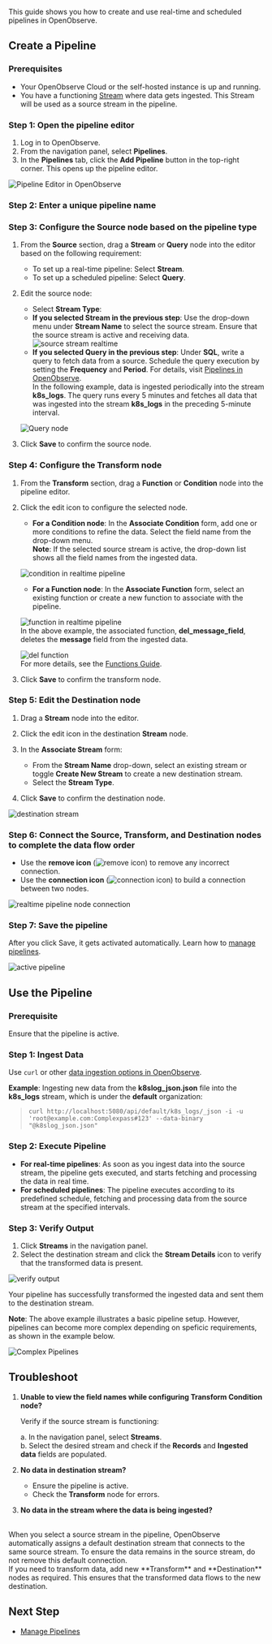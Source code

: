 This guide shows you how to create and use real-time and scheduled pipelines in OpenObserve.

## Create a Pipeline
### Prerequisites

- Your OpenObserve Cloud or the self-hosted instance is up and running.
- You have a functioning [Stream](https://openobserve.ai/docs/user-guide/streams/) where data gets ingested. This Stream will be used as a source stream in the pipeline.

### Step 1: Open the pipeline editor
1. Log in to OpenObserve.
2. From the navigation panel, select **Pipelines**.
3. In the **Pipelines** tab, click the **Add Pipeline** button in the top-right corner. 
This opens up the pipeline editor.

![Pipeline Editor in OpenObserve](https://github.com/openobserve/openobserve-docs/blob/new-docs/docs/images/Pipelines%20in%20O2.png)
### Step 2: Enter a unique pipeline name

### Step 3: Configure the Source node based on the pipeline type
1. From the **Source** section, drag a **Stream** or **Query** node into the editor based on the following requirement:

    - To set up a real-time pipeline: Select **Stream**.
    - To set up a scheduled pipeline: Select **Query**.

2. Edit the source node:

    - Select **Stream Type**:
    - **If you selected Stream in the previous step**: Use the drop-down menu under **Stream Name** to select the source stream. Ensure that the source stream is active and receiving data. 
    ![source stream realtime](https://github.com/openobserve/openobserve-docs/blob/new-docs/docs/images/Pipeline1-%20Source%20stream.png)
    - **If you selected Query in the previous step**: Under **SQL**, write a query to fetch data from a source. Schedule the query execution by setting the **Frequency** and **Period**. For details, visit [Pipelines in OpenObserve](https://github.com/openobserve/openobserve-docs/blob/new-docs/docs/user-guide/Pipelines/Pipelines-in-OpenObserve.md). <br>In the following example, data is ingested periodically into the stream **k8s_logs**. The query runs every 5 minutes and fetches all data that was ingested into the stream **k8s_logs** in the preceding 5-minute interval.
    <!-- This needs to be updated. On UI, the `Frequency` and `Period` have been restricted to be at least 5 -->
    <!--Updated the screenshot and the above sentence-->
    ![Query node](#)
     
3. Click **Save** to confirm the source node.


### Step 4: Configure the Transform node
1. From the **Transform** section, drag a **Function** or **Condition** node into the pipeline editor.
2. Click the edit icon to configure the selected node.

    - **For a Condition node**: In the **Associate Condition** form, add one or more conditions to refine the data. Select the field name from the drop-down menu. <br>**Note**: If the selected source stream is active, the drop-down list shows all the field names from the ingested data.

    ![condition in realtime pipeline](https://github.com/openobserve/openobserve-docs/blob/new-docs/docs/images/Pipeline3%20-%20Transform%20using%20condition.png)  
    
    - **For a Function node**: In the **Associate Function** form, select an existing function or create a new function to associate with the pipeline. 

    ![function in realtime pipeline](https://github.com/openobserve/openobserve-docs/blob/new-docs/docs/images/Pipeline4-%20Transform%20using%20functions.png)
    <br>
    In the above example, the associated function, **del_message_field**, deletes the **message** field from the ingested data. 
    
    ![del function](https://github.com/openobserve/openobserve-docs/blob/new-docs/docs/images/Pipeline5-%20Function%20to%20delete%20the%20message%20field.png)
    <br>
    For more details, see the [Functions Guide](https://openobserve.ai/docs/user-guide/functions/).

3. Click **Save** to confirm the transform node.

### Step 5: Edit the Destination node

1. Drag a **Stream** node into the editor.
2. Click the edit icon in the destination **Stream** node.
3. In the **Associate Stream** form:

    - From the **Stream Name** drop-down, select an existing stream or toggle **Create New Stream** to create a new destination stream.
    - Select the **Stream Type**.

4. Click **Save** to confirm the destination node.

![destination stream](https://github.com/openobserve/openobserve-docs/blob/new-docs/docs/images/Pipeline6-%20destination%20stream.png)
### Step 6: Connect the Source, Transform, and Destination nodes to complete the data flow order

- Use the **remove icon** (![remove icon](https://github.com/openobserve/openobserve-docs/blob/new-docs/docs/images/pipelines10-%20remove.png)) to remove any incorrect connection.
- Use the **connection icon** (![connection icon](https://github.com/openobserve/openobserve-docs/blob/new-docs/docs/images/pipelines11-%20connect%20icon.png)) to build a connection between two nodes.

![realtime pipeline node connection](https://github.com/openobserve/openobserve-docs/blob/new-docs/docs/images/Pipeline7-%20connect%20nodes.png)
### Step 7: Save the pipeline

After you click Save, it gets activated automatically. Learn how to [manage pipelines](#).

![active pipeline](https://github.com/openobserve/openobserve-docs/blob/new-docs/docs/images/Pipeline8-%20Save%20pipeline.png)


## Use the Pipeline

### Prerequisite
Ensure that the pipeline is active.

### Step 1: Ingest Data 

Use `curl` or other [data ingestion options in OpenObserve](https://openobserve.ai/docs/user-guide/ingestion/).

**Example**: Ingesting new data from the **k8slog_json.json** file into the **k8s_logs** stream, which is under the **default** organization:
> `curl http://localhost:5080/api/default/k8s_logs/_json -i -u 'root@example.com:Complexpass#123' --data-binary "@k8slog_json.json"`

### Step 2: Execute Pipeline 

- **For real-time pipelines**: As soon as you ingest data into the source stream, the pipeline gets executed, and starts fetching and processing the data in real time.
- **For scheduled pipelines**: The pipeline executes according to its predefined schedule, fetching and processing data from the source stream at the specified intervals.

### Step 3: Verify Output 
1. Click **Streams** in the navigation panel.
2. Select the destination stream and click the **Stream Details** icon to verify that the transformed data is present.  

![verify output](https://github.com/openobserve/openobserve-docs/blob/new-docs/docs/images/Pipeline9-%20output%20verification.png)

Your pipeline has successfully transformed the ingested data and sent them to the destination stream. <br>


<!-- This is great to demonstrate how to construct a simple straightforward pipeline. I would suggest to include a few screenshots of more comprehensive or complicated pipelines as examples to showcase its capabilities -->

**Note**: The above example illustrates a basic pipeline setup. However, pipelines can become more complex depending on speficic requirements, as shown in the example below. 

![Complex Pipelines](#)  

## Troubleshoot

1. **Unable to view the field names while configuring Transform Condition node?**  

    Verify if the source stream is functioning:

    a. In the navigation panel, select **Streams**. <br>
    b. Select the desired stream and check if the **Records** and **Ingested data** fields are populated.

2. **No data in destination stream?**

    - Ensure the pipeline is active.
    - Check the **Transform** node for errors.

3. **No data in the stream where the data is being ingested?**
<br>
When you select a source stream in the pipeline, OpenObserve automatically assigns a default destination stream that connects to the same source stream. To ensure the data remains in the source stream, do not remove this default connection. <br>
If you need to transform data, add new **Transform** and **Destination** nodes as required. This ensures that the transformed data flows to the new destination. 


<br>
<!-- I would call out another important character to watch out about pipeline  -->
<!-- The pipeline is implemented explicitly here, meaning, however a user configures a pipeline, the data flows as it shows on the UI. -->
<!-- This could be problematic if a user creates a pipeline with source stream `default` -> condition/function -> destination stream `default1` -->
<!-- With this setup, the user won't see any data in `default` anymore once this pipeline is enabled, which might not be user's intension -->
<!-- So, in the latest UI, when a source stream is added, a default destination stream to the same stream is added as well, so that the data is always going to be there, unless the user explicitly deletes this connection -->


## Next Step
- [Manage Pipelines](https://github.com/openobserve/openobserve-docs/blob/new-docs/docs/user-guide/Pipelines/Manage-Pipelines.md) 